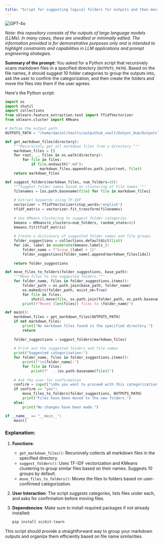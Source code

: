 ```yaml
---
title: "Script for suggesting logical folders for outputs and then moving the files into them"
---
```

![GPT-4o](https://img.shields.io/badge/GPT--4o-3333FF?style=for-the-badge&logo=openai&logoColor=white)



*Note: this repository consists of the outputs of large language models (LLMs). In many cases, these are unedited or minimally edited. The information provided is for demonstrative purposes only and is intended to highlight constraints and capabilities in LLM applications and prompt engineering strategies.*


**Summary of the prompt:**
You asked for a Python script that recursively scans markdown files in a specified directory (`OUTPUTS_PATH`). Based on the file names, it should suggest 10 folder categories to group the outputs into, ask the user to confirm the categorization, and then create the folders and move the files into them if the user agrees.

Here's the Python script:

```python
import os
import shutil
import collections
from sklearn.feature_extraction.text import TfidfVectorizer
from sklearn.cluster import KMeans

# Define the output path
OUTPUTS_PATH = "/home/daniel/Vaults/outputhub_vault/Output_Hub/Outputs"

def get_markdown_files(directory):
    """Recursively get all markdown files from a directory."""
    markdown_files = []
    for root, _, files in os.walk(directory):
        for file in files:
            if file.endswith(".md"):
                markdown_files.append(os.path.join(root, file))
    return markdown_files

def suggest_folders(markdown_files, num_folders=10):
    """Suggest folder names based on clustering of file names."""
    filenames = [os.path.basename(file) for file in markdown_files]
    
    # Extract keywords using TF-IDF
    vectorizer = TfidfVectorizer(stop_words='english')
    tfidf_matrix = vectorizer.fit_transform(filenames)
    
    # Use KMeans clustering to suggest folder categories
    kmeans = KMeans(n_clusters=num_folders, random_state=42)
    kmeans.fit(tfidf_matrix)
    
    # Create a dictionary of suggested folder names and file groups
    folder_suggestions = collections.defaultdict(list)
    for idx, label in enumerate(kmeans.labels_):
        folder_name = f"Group_{label + 1}"
        folder_suggestions[folder_name].append(markdown_files[idx])
    
    return folder_suggestions

def move_files_to_folders(folder_suggestions, base_path):
    """Move files to the suggested folders."""
    for folder_name, files in folder_suggestions.items():
        folder_path = os.path.join(base_path, folder_name)
        os.makedirs(folder_path, exist_ok=True)
        for file in files:
            shutil.move(file, os.path.join(folder_path, os.path.basename(file)))
        print(f"Moved {len(files)} files to {folder_name}")

def main():
    markdown_files = get_markdown_files(OUTPUTS_PATH)
    if not markdown_files:
        print("No markdown files found in the specified directory.")
        return
    
    folder_suggestions = suggest_folders(markdown_files)
    
    # Print out the suggested folders and file names
    print("Suggested categorization:")
    for folder_name, files in folder_suggestions.items():
        print(f"\n{folder_name}:")
        for file in files:
            print(f"  - {os.path.basename(file)}")
    
    # Ask the user for confirmation
    confirm = input("\nDo you want to proceed with this categorization? (yes/no): ").strip().lower()
    if confirm == "yes":
        move_files_to_folders(folder_suggestions, OUTPUTS_PATH)
        print("Files have been moved to the new folders.")
    else:
        print("No changes have been made.")

if __name__ == "__main__":
    main()
```

### Explanation:
1. **Functions**:
   - `get_markdown_files()`: Recursively collects all markdown files in the specified directory.
   - `suggest_folders()`: Uses TF-IDF vectorization and KMeans clustering to group similar files based on their names. Suggests 10 groups by default.
   - `move_files_to_folders()`: Moves the files to folders based on user-confirmed categorization.
   
2. **User Interaction**: The script suggests categories, lists files under each, and asks for confirmation before moving files.

3. **Dependencies**: Make sure to install required packages if not already installed:
   ```bash
   pip install scikit-learn
   ```

This script should provide a straightforward way to group your markdown outputs and organize them efficiently based on file name similarities.